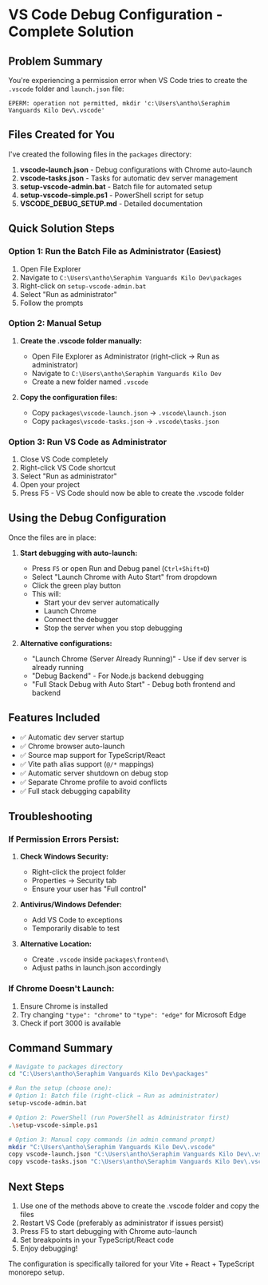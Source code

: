 # VS Code Debug Configuration - Complete Solution

## Problem Summary
You're experiencing a permission error when VS Code tries to create the `.vscode` folder and `launch.json` file:
```
EPERM: operation not permitted, mkdir 'c:\Users\antho\Seraphim Vanguards Kilo Dev\.vscode'
```

## Files Created for You

I've created the following files in the `packages` directory:

1. **vscode-launch.json** - Debug configurations with Chrome auto-launch
2. **vscode-tasks.json** - Tasks for automatic dev server management
3. **setup-vscode-admin.bat** - Batch file for automated setup
4. **setup-vscode-simple.ps1** - PowerShell script for setup
5. **VSCODE_DEBUG_SETUP.md** - Detailed documentation

## Quick Solution Steps

### Option 1: Run the Batch File as Administrator (Easiest)

1. Open File Explorer
2. Navigate to `C:\Users\antho\Seraphim Vanguards Kilo Dev\packages`
3. Right-click on `setup-vscode-admin.bat`
4. Select "Run as administrator"
5. Follow the prompts

### Option 2: Manual Setup

1. **Create the .vscode folder manually:**
   - Open File Explorer as Administrator (right-click → Run as administrator)
   - Navigate to `C:\Users\antho\Seraphim Vanguards Kilo Dev`
   - Create a new folder named `.vscode`

2. **Copy the configuration files:**
   - Copy `packages\vscode-launch.json` → `.vscode\launch.json`
   - Copy `packages\vscode-tasks.json` → `.vscode\tasks.json`

### Option 3: Run VS Code as Administrator

1. Close VS Code completely
2. Right-click VS Code shortcut
3. Select "Run as administrator"
4. Open your project
5. Press F5 - VS Code should now be able to create the .vscode folder

## Using the Debug Configuration

Once the files are in place:

1. **Start debugging with auto-launch:**
   - Press `F5` or open Run and Debug panel (`Ctrl+Shift+D`)
   - Select "Launch Chrome with Auto Start" from dropdown
   - Click the green play button
   - This will:
     - Start your dev server automatically
     - Launch Chrome
     - Connect the debugger
     - Stop the server when you stop debugging

2. **Alternative configurations:**
   - "Launch Chrome (Server Already Running)" - Use if dev server is already running
   - "Debug Backend" - For Node.js backend debugging
   - "Full Stack Debug with Auto Start" - Debug both frontend and backend

## Features Included

- ✅ Automatic dev server startup
- ✅ Chrome browser auto-launch
- ✅ Source map support for TypeScript/React
- ✅ Vite path alias support (`@/*` mappings)
- ✅ Automatic server shutdown on debug stop
- ✅ Separate Chrome profile to avoid conflicts
- ✅ Full stack debugging capability

## Troubleshooting

### If Permission Errors Persist:

1. **Check Windows Security:**
   - Right-click the project folder
   - Properties → Security tab
   - Ensure your user has "Full control"

2. **Antivirus/Windows Defender:**
   - Add VS Code to exceptions
   - Temporarily disable to test

3. **Alternative Location:**
   - Create `.vscode` inside `packages\frontend\`
   - Adjust paths in launch.json accordingly

### If Chrome Doesn't Launch:

1. Ensure Chrome is installed
2. Try changing `"type": "chrome"` to `"type": "edge"` for Microsoft Edge
3. Check if port 3000 is available

## Command Summary

```bash
# Navigate to packages directory
cd "C:\Users\antho\Seraphim Vanguards Kilo Dev\packages"

# Run the setup (choose one):
# Option 1: Batch file (right-click → Run as administrator)
setup-vscode-admin.bat

# Option 2: PowerShell (run PowerShell as Administrator first)
.\setup-vscode-simple.ps1

# Option 3: Manual copy commands (in admin command prompt)
mkdir "C:\Users\antho\Seraphim Vanguards Kilo Dev\.vscode"
copy vscode-launch.json "C:\Users\antho\Seraphim Vanguards Kilo Dev\.vscode\launch.json"
copy vscode-tasks.json "C:\Users\antho\Seraphim Vanguards Kilo Dev\.vscode\tasks.json"
```

## Next Steps

1. Use one of the methods above to create the .vscode folder and copy the files
2. Restart VS Code (preferably as administrator if issues persist)
3. Press F5 to start debugging with Chrome auto-launch
4. Set breakpoints in your TypeScript/React code
5. Enjoy debugging!

The configuration is specifically tailored for your Vite + React + TypeScript monorepo setup.